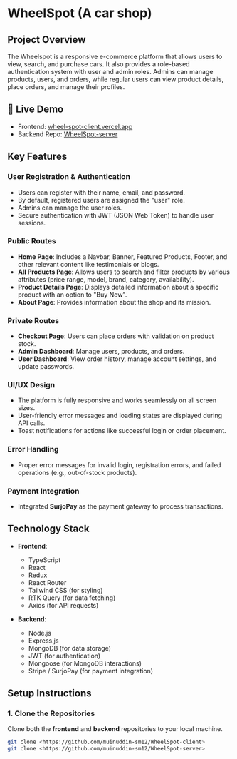 # WheelSpot (A car shop)

## Project Overview

The Wheelspot is a responsive e-commerce platform that allows users to view, search, and purchase cars. It also provides a role-based authentication system with user and admin roles. Admins can manage products, users, and orders, while regular users can view product details, place orders, and manage their profiles.

## 🔗 Live Demo

- Frontend: [wheel-spot-client.vercel.app](https://wheel-spot-client.vercel.app)
- Backend Repo: [WheelSpot-server](https://github.com/muinuddin-sm12/WheelSpot-server)

## Key Features

### User Registration & Authentication
- Users can register with their name, email, and password.
- By default, registered users are assigned the "user" role.
- Admins can manage the user roles.
- Secure authentication with JWT (JSON Web Token) to handle user sessions.

### Public Routes
- **Home Page**: Includes a Navbar, Banner, Featured Products, Footer, and other relevant content like testimonials or blogs.
- **All Products Page**: Allows users to search and filter products by various attributes (price range, model, brand, category, availability).
- **Product Details Page**: Displays detailed information about a specific product with an option to "Buy Now".
- **About Page**: Provides information about the shop and its mission.

### Private Routes
- **Checkout Page**: Users can place orders with validation on product stock.
- **Admin Dashboard**: Manage users, products, and orders.
- **User Dashboard**: View order history, manage account settings, and update passwords.

### UI/UX Design
- The platform is fully responsive and works seamlessly on all screen sizes.
- User-friendly error messages and loading states are displayed during API calls.
- Toast notifications for actions like successful login or order placement.

### Error Handling
- Proper error messages for invalid login, registration errors, and failed operations (e.g., out-of-stock products).

### Payment Integration
- Integrated **SurjoPay** as the payment gateway to process transactions.

## Technology Stack

- **Frontend**: 
  - TypeScript
  - React
  - Redux
  - React Router
  - Tailwind CSS (for styling)
  - RTK Query (for data fetching)
  - Axios (for API requests)

- **Backend**:
  - Node.js
  - Express.js
  - MongoDB (for data storage)
  - JWT (for authentication)
  - Mongoose (for MongoDB interactions)
  - Stripe / SurjoPay (for payment integration)

## Setup Instructions

### 1. Clone the Repositories

Clone both the **frontend** and **backend** repositories to your local machine.

```bash
git clone <https://github.com/muinuddin-sm12/WheelSpot-client>
git clone <https://github.com/muinuddin-sm12/WheelSpot-server>
